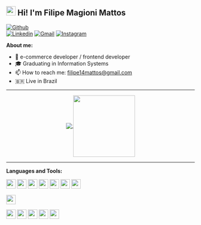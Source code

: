 ## <img src="https://raw.githubusercontent.com/jadilson12/jadilson12/master/assets/hi.gif" width="25"> Hi! I'm Filipe Magioni Mattos

[![Github](https://img.shields.io/badge/-Github-181717?style=for-the-badge&logo=Github&logoColor=white)](https://github.com/filipe-mattos)   
[![Linkedin](https://img.shields.io/badge/-LinkedIn-blue?style=for-the-badge&logo=Linkedin&logoColor=white)](https://www.linkedin.com/in/filipe-magioni-mattos-422661196/) 
[![Gmail](http://img.shields.io/badge/-Gmail-D14836?style=for-the-badge&logo=Gmail&logoColor=white)](mailto:filipe14mattos@gmail.com)
[![Instagram](http://img.shields.io/badge/-Instagram-E4405F?style=for-the-badge&logo=Instagram&logoColor=white)](https://www.instagram.com/filipe_magioni)

**About me:**

- 🚀 e-commerce developer / frontend developer
- 🎓 Graduating in Information Systems
- 📫 How to reach me: filipe14mattos@gmail.com
- 🇧🇷 Live in Brazil

---

<p align="center">
  <a href="https://github.com/filipe-mattos/github-readme-stats">
    <img
      align="center"
      src="https://github-readme-stats.vercel.app/api/top-langs/?username=filipe-mattos&layout=compact&theme=dracula"
    />
  </a>
  <a href="https://github.com/filipe-mattos/github-readme-stats">
    <img
      align="center"
      height="165"
      src="https://github-readme-stats.vercel.app/api?username=filipe-mattos&show_icons=true&theme=dracula"
    />
  </a>
</p>

---

**Languages and Tools:**

<img height="25" src="https://img.shields.io/badge/html5-E34F26.svg?&style=for-the-badge&logo=html5&logoColor=white"></img>
<img height="25" src="https://img.shields.io/badge/css3-1572B6.svg?&style=for-the-badge&logo=css3&logoColor=white"></img> 
<img height="25" src="https://img.shields.io/badge/javascript-ffff00.svg?&style=for-the-badge&logo=javascript&logoColor=000"></img>
<img height="25" src="https://img.shields.io/badge/typescript-%23007ACC.svg?style=for-the-badge&logo=typescript&logoColor=white"></img>
<img height="25" src="https://img.shields.io/badge/vuejs-%2335495e.svg?style=for-the-badge&logo=vuedotjs&logoColor=%234FC08D"></img>
<img height="25" src="https://img.shields.io/badge/tailwindcss-%2338B2AC.svg?style=for-the-badge&logo=tailwind-css&logoColor=white"></img>
<img height="25" src="https://img.shields.io/badge/react-%2320232a.svg?style=for-the-badge&logo=react&logoColor=%2361DAFB"></img>

<img height="25" src="https://img.shields.io/badge/shopify-339933.svg?&style=for-the-badge&logo=shopify&logoColor=white"></img>

<img height="25" src="https://img.shields.io/badge/AWS-E15500.svg?&style=for-the-badge&logo=AWS&logoColor=white"></img>
<img height="25" src="https://img.shields.io/badge/Heroku-430098.svg?&style=for-the-badge&logo=Heroku&logoColor=white"></img>
<img height="25" src="https://img.shields.io/badge/Git-F05032.svg?&style=for-the-badge&logo=Git&logoColor=white"></img>
<img height="25" src="https://img.shields.io/badge/NGinx-269539.svg?&style=for-the-badge&logo=NGinx&logoColor=white"></img> 
<img height="25" src="https://img.shields.io/badge/Ubuntu-E95420.svg?&style=for-the-badge&logo=Ubuntu&logoColor=white"></img>

